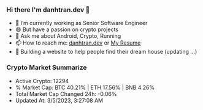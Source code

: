 ### Hi there I'm danhtran.dev 👋

- 🔭 I’m currently working as Senior Software Engineer
- 😄 But have a passion on crypto projects
- 💬 Ask me about Android, Crypto, Running 
- 📫 How to reach me: <a href="https://danhtran.dev" target="_blank">danhtran.dev</a> or <a href="Dan-Resume.pdf" target="_blank">My Resume</a>
- 🌱 Building a website to help people find their dream house (updating ...)

### Crypto Market Summarize
- Active Crypto: 12294
- % Market Cap: BTC 40.21% | ETH 17.56% | BNB 4.26%
- Total Market Cap Changed 24h: -0.06%
- Updated At: 3/5/2023, 3:27:08 AM
